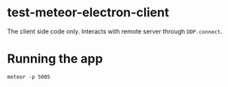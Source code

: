 # test-meteor-electron-client
The client side code only. Interacts with remote server through `DDP.connect`.

# Running the app
```
meteor -p 5005
```
